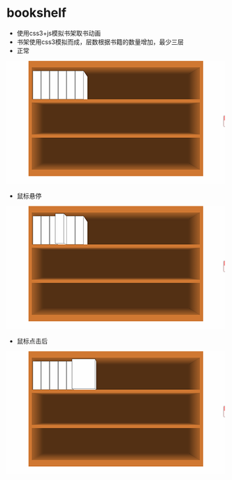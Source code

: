 # bookshelf

* 使用css3+js模拟书架取书动画
* 书架使用css3模拟而成，层数根据书籍的数量增加，最少三层
* 正常

![取书](screen/image1.png)
* 鼠标悬停

![鼠标悬停](screen/image2.png)
* 鼠标点击后

![取出](screen/image3.png)

